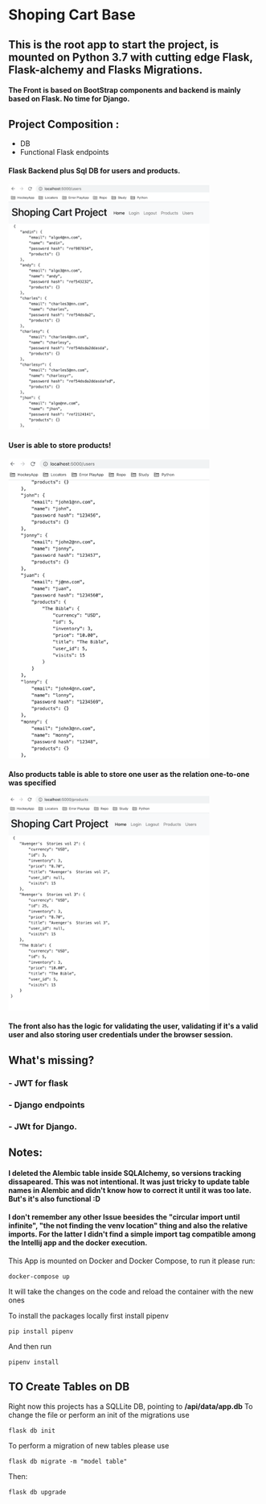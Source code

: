 # Shoping Cart Base
## This is the root app to start the project, is mounted on Python 3.7 with cutting edge Flask, Flask-alchemy and Flasks Migrations.

#### The Front is based on BootStrap components and backend is mainly based on Flask. No time for Django.

## Project Composition : 
- DB
- Functional Flask endpoints

#### Flask Backend plus Sql DB for users and products. 
<img src='static/users.png' width="400">

#### User is able to store products! 

<img src='static/users2.png' width="400">

#### Also products table is able to store one user as the relation one-to-one was specified 

<img src='static/product.png' width="400">

#### The front also has the logic for validating the user, validating if it's a valid user and also storing user credentials under the browser session.

## What's missing?
 ### - JWT for flask
 ### - Django endpoints
 ### - JWt for Django. 

## Notes: 
#### I deleted the Alembic table inside SQLAlchemy, so versions tracking dissapeared. This was not intentional. It was just tricky to update table names in Alembic and didn't know how to correct it until it was too late. But's it's also functional :D

#### I don't remember any other Issue beesides the "circular import until infinite", "the not finding the venv location" thing and also the relative imports. For the latter I didn't find a simple import tag compatible among the Intellij app and the docker execution. 
 









This App is mounted on Docker and Docker Compose, to run it please run:

```
docker-compose up
```

It will take the changes on the code and reload the container with the new ones

To install the packages locally first install pipenv
```
pip install pipenv
```
And then run 
```
pipenv install
```

## TO Create Tables on DB
Right now this projects has a SQLLite DB, pointing to **/api/data/app.db** 
To change the file or perform an init of the migrations use
```
flask db init
```
To perform a migration
of new tables please use
```
flask db migrate -m "model table"
```
Then:
```
flask db upgrade
```
